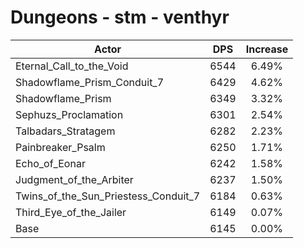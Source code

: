 # Dungeons - stm - venthyr
| Actor | DPS | Increase |
|---|:---:|:---:|
|Eternal_Call_to_the_Void|6544|6.49%|
|Shadowflame_Prism_Conduit_7|6429|4.62%|
|Shadowflame_Prism|6349|3.32%|
|Sephuzs_Proclamation|6301|2.54%|
|Talbadars_Stratagem|6282|2.23%|
|Painbreaker_Psalm|6250|1.71%|
|Echo_of_Eonar|6242|1.58%|
|Judgment_of_the_Arbiter|6237|1.50%|
|Twins_of_the_Sun_Priestess_Conduit_7|6184|0.63%|
|Third_Eye_of_the_Jailer|6149|0.07%|
|Base|6145|0.00%|
